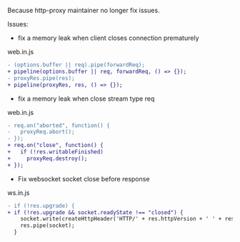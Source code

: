 
Because http-proxy maintainer no longer fix issues.

Issues:

- fix a memory leak when client closes connection prematurely

web.in.js
```diff
- (options.buffer || req).pipe(forwardReq);
+ pipeline(options.buffer || req, forwardReq, () => {});
- proxyRes.pipe(res);
+ pipeline(proxyRes, res, () => {});
```

- fix a memory leak when close stream type req

web.in.js
```diff
- req.on("aborted", function() {
-   proxyReq.abort();
- });
+ req.on("close", function() {
+   if (!res.writableFinished)
+     proxyReq.destroy();
+ });

```

- Fix websocket socket close before response

ws.in.js
```diff
- if (!res.upgrade) {
+ if (!res.upgrade && socket.readyState !== "closed") {
    socket.write(createHttpHeader('HTTP/' + res.httpVersion + ' ' + res.statusCode + ' ' + res.statusMessage, res.headers));
    res.pipe(socket);
  }
```

